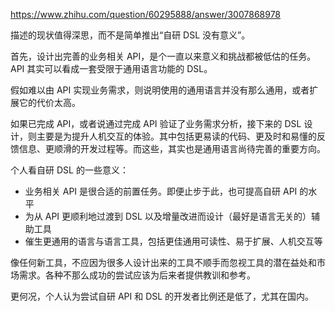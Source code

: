 https://www.zhihu.com/question/60295888/answer/3007868978

描述的现状值得深思，而不是简单推出“自研 DSL 没有意义”。

首先，设计出完善的业务相关 API，是个一直以来意义和挑战都被低估的任务。API 其实可以看成一套受限于通用语言功能的 DSL。

假如难以由 API 实现业务需求，则说明使用的通用语言并没有那么通用，或者扩展它的代价太高。

如果已完成 API，或者说通过完成 API 验证了业务需求分析，接下来的 DSL 设计，则主要是为提升人机交互的体验。其中包括更易读的代码、更及时和易懂的反馈信息、更顺滑的开发过程等。而这些，其实也是通用语言尚待完善的重要方向。

个人看自研 DSL 的一些意义：
- 业务相关 API 是很合适的前置任务。即便止步于此，也可提高自研 API 的水平
- 为从 API 更顺利地过渡到 DSL 以及增量改进而设计（最好是语言无关的）辅助工具
- 催生更通用的语言与语言工具，包括更佳通用可读性、易于扩展、人机交互等

像任何新工具，不应因为很多人设计出来的工具不顺手而忽视工具的潜在益处和市场需求。各种不那么成功的尝试应该为后来者提供教训和参考。

更何况，个人认为尝试自研 API 和 DSL 的开发者比例还是低了，尤其在国内。